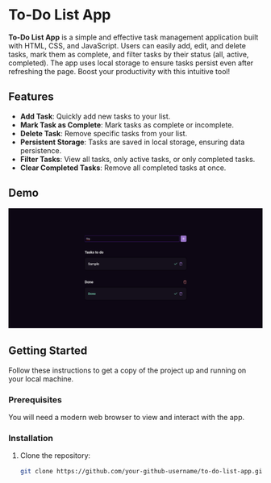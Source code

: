 # To-Do List App

**To-Do List App** is a simple and effective task management application built with HTML, CSS, and JavaScript. Users can easily add, edit, and delete tasks, mark them as complete, and filter tasks by their status (all, active, completed). The app uses local storage to ensure tasks persist even after refreshing the page. Boost your productivity with this intuitive tool!

## Features

- **Add Task**: Quickly add new tasks to your list.
- **Mark Task as Complete**: Mark tasks as complete or incomplete.
- **Delete Task**: Remove specific tasks from your list.
- **Persistent Storage**: Tasks are saved in local storage, ensuring data persistence.
- **Filter Tasks**: View all tasks, only active tasks, or only completed tasks.
- **Clear Completed Tasks**: Remove all completed tasks at once.

## Demo

![Demo Image](./demo.png)

## Getting Started

Follow these instructions to get a copy of the project up and running on your local machine.

### Prerequisites

You will need a modern web browser to view and interact with the app.

### Installation

1. Clone the repository:
   ```sh
   git clone https://github.com/your-github-username/to-do-list-app.git
   ```
